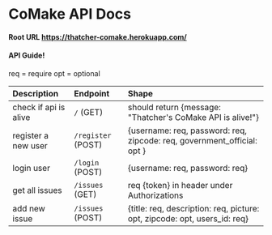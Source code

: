 # CoMake API Docs

#### Root URL https://thatcher-comake.herokuapp.com/

#### API Guide!

req = require
opt = optional

|      Description           |   Endpoint          |                                    Shape                                  | 
| :------------------------- | :------------------ | :------------------------------------------------------------------------ |
| check if api is alive      | `/` (GET)           | should return {message: "Thatcher's CoMake API is alive!"}                |
| register a new user        | `/register` (POST)  | {username: req, password: req, zipcode: req, government_official: opt }   |
| login user                 | `/login` (POST)     | {username: req, password: req}                                            |
| get all issues             | `/issues` (GET)     | req {token} in header under Authorizations                                |
| add new issue              | `/issues` (POST)    | {title: req, description: req, picture: opt, zipcode: opt, users_id: req} |
